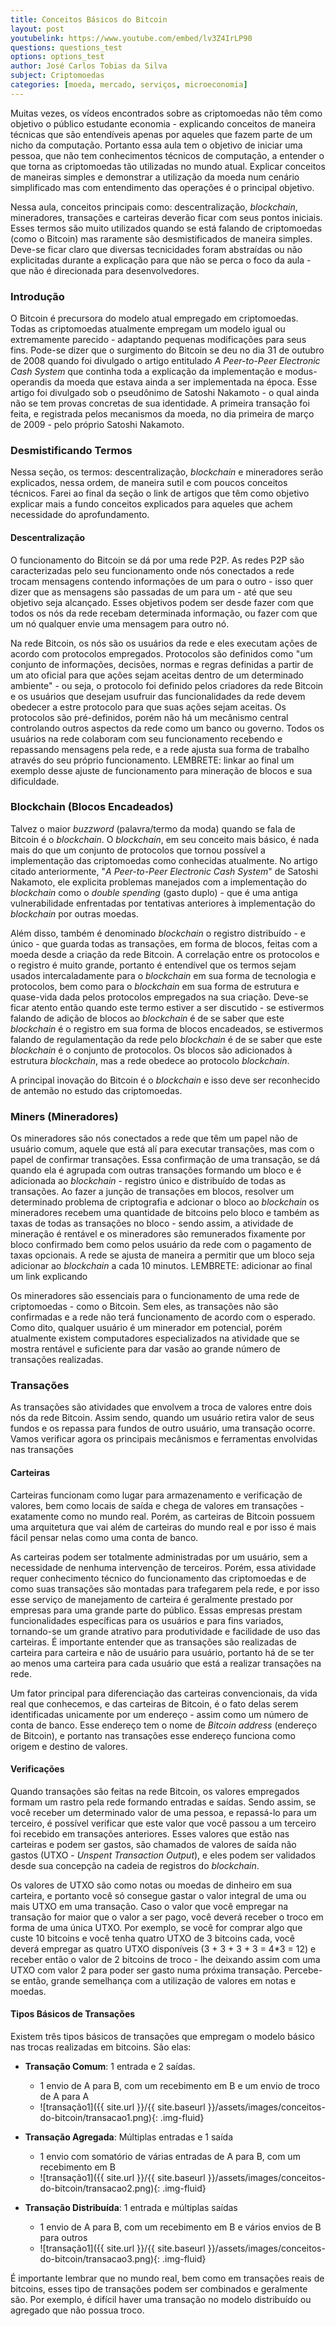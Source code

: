 ```yaml
---
title: Conceitos Básicos do Bitcoin
layout: post
youtubelink: https://www.youtube.com/embed/lv3Z4IrLP90
questions: questions_test
options: options_test
author: José Carlos Tobias da Silva
subject: Criptomoedas
categories: [moeda, mercado, serviços, microeconomia]
---
```


Muitas vezes, os vídeos encontrados sobre as criptomoedas não têm como objetivo o público estudante economia - explicando conceitos de maneira técnicas que são entendíveis apenas por aqueles que fazem parte de um nicho da computação. Portanto essa aula tem o objetivo de iniciar uma pessoa, que não tem conhecimentos técnicos de computação, a entender o que torna as criptomoedas tão utilizadas no mundo atual. Explicar conceitos de maneiras simples e demonstrar a utilização da moeda num cenário simplificado mas com entendimento das operações é o principal objetivo.

Nessa aula, conceitos principais como: descentralização, *blockchain*, mineradores, transações e carteiras deverão ficar com seus pontos iniciais. Esses termos são muito utilizados quando se está falando de criptomoedas (como o Bitcoin) mas raramente são desmistificados de maneira simples. Deve-se ficar claro que diversas tecnicidades foram abstraídas ou não explicitadas durante a explicação para que não se perca o foco da aula - que não é direcionada para desenvolvedores.

### Introdução

O Bitcoin é precursora do modelo atual empregado em criptomoedas. Todas as criptomoedas atualmente empregam um modelo igual ou extremamente parecido - adaptando pequenas modificações para seus fins. Pode-se dizer que o surgimento do Bitcoin se deu no dia 31 de outubro de 2008 quando foi divulgado o artigo entitulado *A Peer-to-Peer Electronic Cash System* que continha toda a explicação da implementação e modus-operandis da moeda que estava ainda a ser implementada na época. Esse artigo foi divulgado sob o pseudônimo de Satoshi Nakamoto - o qual ainda não se tem provas concretas de sua identidade. A primeira transação foi feita, e registrada pelos mecanismos da moeda, no dia primeira de março de 2009 - pelo próprio Satoshi Nakamoto.

### Desmistificando Termos

Nessa seção, os termos: descentralização, *blockchain* e mineradores serão explicados, nessa ordem, de maneira sutil e com poucos conceitos técnicos. Farei ao final da seção o link de artigos que têm como objetivo explicar mais a fundo conceitos explicados para aqueles que achem necessidade do aprofundamento.

#### Descentralização

O funcionamento do Bitcoin se dá por uma rede P2P. As redes P2P são caracterizadas pelo seu funcionamento onde nós conectados a rede trocam mensagens contendo informações de um para o outro - isso quer dizer que as mensagens são passadas de um para um - até que seu objetivo seja alcançado. Esses objetivos podem ser desde fazer com que todos os nós da rede recebam determinada informação, ou fazer com que um nó qualquer envie uma mensagem para outro nó.

Na rede Bitcoin, os nós são os usuários da rede e eles executam ações de acordo com protocolos empregados. Protocolos são definidos como "um conjunto de informações, decisões, normas e regras definidas a partir de um ato oficial para que ações sejam aceitas dentro de um determinado ambiente" - ou seja, o protocolo foi definido pelos criadores da rede Bitcoin e os usuários que desejam usufruir das funcionalidades da rede devem obedecer a estre protocolo para que suas ações sejam aceitas. Os protocolos são pré-definidos, porém não há um mecânismo central controlando outros aspectos da rede como um banco ou governo. Todos os usuários na rede colaboram com seu funcionamento recebendo e repassando mensagens pela rede, e a rede ajusta sua forma de trabalho através do seu próprio funcionamento. LEMBRETE: linkar ao final um exemplo desse ajuste de funcionamento para mineração de blocos e sua dificuldade.

### Blockchain (Blocos Encadeados)

Talvez o maior *buzzword* (palavra/termo da moda) quando se fala de Bitcoin é o *blockchain*. O *blockchain*, em seu conceito mais básico, é nada mais do que um conjunto de protocolos que tornou possível a implementação das criptomoedas como conhecidas atualmente. No artigo citado anteriormente, "*A Peer-to-Peer Electronic Cash System*" de Satoshi Nakamoto, ele explicita problemas manejados com a implementação do *blockchain* como o *double spending* (gasto duplo) - que é uma antiga vulnerabilidade enfrentadas por tentativas anteriores à implementação do *blockchain* por outras moedas.

Além disso, também é denominado *blockchain* o registro distribuído - e único - que guarda todas as transações, em forma de blocos, feitas com a moeda desde a criação da rede Bitcoin. A correlação entre os protocolos e o registro é muito grande, portanto é entendível que os termos sejam usados intercaladamente para o *blockchain* em sua forma de tecnologia e protocolos, bem como para o *blockchain* em sua forma de estrutura e quase-vida dada pelos protocolos empregados na sua criação. Deve-se ficar atento então quando este termo estiver a ser discutido - se estivermos falando de adição de blocos ao *blockchain* é de se saber que este *blockchain* é o registro em sua forma de blocos encadeados, se estivermos falando de regulamentação da rede pelo *blockchain* é de se saber que este *blockchain* é o conjunto de protocolos. Os blocos são adicionados à estrutura *blockchain*, mas a rede obedece ao protocolo *blockchain*.

A principal inovação do Bitcoin é o *blockchain* e isso deve ser reconhecido de antemão no estudo das criptomoedas.

### Miners (Mineradores)

Os mineradores são nós conectados a rede que têm um papel não de usuário comum, aquele que está alí para executar transações, mas com o papel de confirmar transações. Essa confirmação de uma transação, se dá quando ela é agrupada com outras transações formando um bloco e é adicionada ao *blockchain* - registro único e distribuído de todas as transações. Ao fazer a junção de transações em blocos, resolver um determinado problema de criptografia e adcionar o bloco ao *blockchain* os mineradores recebem uma quantidade de bitcoins pelo bloco e também as taxas de todas as transações no bloco - sendo assim, a atividade de mineração é rentável e os mineradores são remunerados fixamente por bloco confirmado bem como pelos usuário da rede com o pagamento de taxas opcionais. A rede se ajusta de maneira a permitir que um bloco seja adicionar ao *blockchain* a cada 10 minutos.  LEMBRETE: adicionar ao final um link explicando

Os mineradores são essenciais para o funcionamento de uma rede de criptomoedas - como o Bitcoin. Sem eles, as transações não são confirmadas e a rede não terá funcionamento de acordo com o esperado. Como dito, qualquer usuário é um minerador em potencial, porém atualmente existem computadores especializados na atividade que se mostra rentável e suficiente para dar vasão ao grande número de transações realizadas.

### Transações

As transações são atividades que envolvem a troca de valores entre dois nós da rede Bitcoin. Assim sendo, quando um usuário retira valor de seus fundos e os repassa para fundos de outro usuário, uma transação ocorre. Vamos verificar agora os principais mecânismos e ferramentas envolvidas nas transações

#### Carteiras

Carteiras funcionam como lugar para armazenamento e verificação de valores, bem como locais de saída e chega de valores em transações - exatamente como no mundo real. Porém, as carteiras de Bitcoin possuem uma arquitetura que vai além de carteiras do mundo real e por isso é mais fácil pensar nelas como uma conta de banco.

As carteiras podem ser totalmente administradas por um usuário, sem a necessidade de nenhuma intervenção de terceiros. Porém, essa atividade requer conhecimento técnico do funcionamento das criptomoedas e de como suas transações são montadas para trafegarem pela rede, e por isso esse serviço de manejamento de carteira é geralmente prestado por empresas para uma grande parte do público. Essas empresas prestam funcionalidades específicas para os usuários e para fins variados, tornando-se um grande atrativo para produtividade e facilidade de uso das carteiras. É importante entender que as transações são realizadas de carteira para carteira e não de usuário para usuário, portanto há de se ter ao menos uma carteira para cada usuário que está a realizar transações na rede.

Um fator principal para diferenciação das carteiras convencionais, da vida real que conhecemos, e das carteiras de Bitcoin, é o fato delas serem identificadas unicamente por um endereço - assim como um número de conta de banco. Esse endereço tem o nome de *Bitcoin address* (endereço de Bitcoin), e portanto nas transações esse endereço funciona como origem e destino de valores.

#### Verificações

Quando transações são feitas na rede Bitcoin, os valores empregados formam um rastro pela rede formando entradas e saídas. Sendo assim, se você receber um determinado valor de uma pessoa, e repassá-lo para um terceiro, é possível verificar que este valor que você passou a um terceiro foi recebido em transações anteriores. Esses valores que estão nas carteiras e podem ser gastos, são chamados de valores de saída não gastos (UTXO - *Unspent Transaction Output*), e eles podem ser validados desde sua concepção na cadeia de registros do *blockchain*.

Os valores de UTXO são como notas ou moedas de dinheiro em sua carteira, e portanto você só consegue gastar o valor integral de uma ou mais UTXO em uma transação. Caso o valor que você empregar na transação for maior que o valor a ser pago, você deverá receber o troco em forma de uma única UTXO. Por exemplo, se você for comprar algo que custe 10 bitcoins e você tenha quatro UTXO de 3 bitcoins cada, você deverá empregar as quatro UTXO disponíveis (3 + 3 + 3 + 3  = 4*3 = 12) e receber então o valor de 2 bitcoins de troco - lhe deixando assim com uma UTXO com valor 2 para poder ser gasto numa próxima transação. Percebe-se então, grande semelhança com a utilização de valores em notas e moedas.

#### Tipos Básicos de Transações

Existem três tipos básicos de transações que empregam o modelo básico nas trocas realizadas em bitcoins. São elas:

- **Transação Comum**: 1 entrada e 2 saídas.
  - 1 envio de A para B, com um recebimento em B e um envio de troco de A para A
  - ![transação1]({{ site.url }}/{{ site.baseurl }}/assets/images/conceitos-do-bitcoin/transacao1.png){: .img-fluid}

- **Transação Agregada**: Múltiplas entradas e 1 saída
  - 1 envio com somatório de várias entradas de A para B, com um recebimento em B
  - ![transação1]({{ site.url }}/{{ site.baseurl }}/assets/images/conceitos-do-bitcoin/transacao2.png){: .img-fluid}

- **Transação Distribuída**: 1 entrada e múltiplas saídas
  - 1 envio de A para B, com um recebimento em B e vários envios de B para outros
  - ![transação1]({{ site.url }}/{{ site.baseurl }}/assets/images/conceitos-do-bitcoin/transacao3.png){: .img-fluid}

É importante lembrar que no mundo real, bem como em transações reais de bitcoins, esses tipo de transações podem ser combinados e geralmente são. Por exemplo, é difícil haver uma transação no modelo distribuído ou agregado que não possua troco.